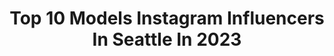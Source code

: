---
title: Top 10 Models Instagram Influencers In Seattle In 2023
description: >-
  Find top models Instagram influencers in Seattle in 2023. Most popular hashtags: #model #seattle #pnwphotographer.
platform: Instagram
hits: 94
text_top: Analyze the most popular Instagram profiles on inBeat.
text_bottom: inBeat has 94 Instagram influencers like this in Seattle, United States for you to pitch.
profiles:
  - username: "tcarstens09"
    fullname: >-
      Trevor Carstens
    bio: >-
      📍Los Angeles | Emergency #Nurse | | TCM Models, Seattle |
    location: "United States"
    followers: 49667
    engagement: 755
    commentsToLikes: 0.017996
    id: ckap758woiooh0i786ma66ros
    verified: false
    hashtags: "#halfdome, #nurse, #stayhome, #yosemite"
  - username: "darinblainewilkens"
    fullname: >-
      DBW
    bio: >-
      Independent Singer/Song-Writer & Producer NEXT Models WorldWide Seattle WA Stream my music below!
    location: "United States"
    followers: 18161
    engagement: 616
    commentsToLikes: 0.029643
    id: ck6ubphmfaxro0j710ouaeq0g
    verified: false
    hashtags: ""
  - username: "mdelay"
    fullname: >-
      Molly Delay
    bio: >-
      seattle models guild
    location: "United States"
    followers: 2524
    engagement: 3301
    commentsToLikes: 0.018871
    id: ck0w0updwg4jd0i19cpz48jtd
    verified: false
    hashtags: ""
  - username: "sailor_marimoon"
    fullname: >-
      Mariana pronounced MA-di-ana
    bio: >-
      Your local Shapeshifting Creator God Full time travel model 🇲🇽 & 🇵🇸 Chicago 📍 seattle 🔜 #freepalestine#BLM
    location: "United States"
    followers: 6271
    engagement: 744
    commentsToLikes: 0.046899
    id: ck6ubm0o3adcl0j7104gtawxw
    verified: false
    hashtags: ""
  - username: "natali1ya"
    fullname: >-
      Natalie Kalini
    bio: >-
      Traveler. Hiking lover. Jesus follower. ￼Permanent makeup studio owner in Seattle WA. Find more at @luxurymicroblading and @luxurymakeup_hairstyle
    location: "United States"
    followers: 2824
    engagement: 1366
    commentsToLikes: 0.077031
    id: ck15pkq0lyd1b0i19fzm4n76b
    verified: false
    hashtags: "#travel, #studioowner, #businessladystyle, #worldtraveller"
  - username: "kelimatsuzawa"
    fullname: >-
      KE•LI 🌺 (Kay-Lee)
    bio: >-
      Model? & Gogo Dancer ✨ Born and raised in Seattle, WA @mintsquad.206 @vapefusionusa_puyallup
    location: "United States"
    followers: 12320
    engagement: 604
    commentsToLikes: 0.041356
    id: ckaoxzip1ff7t0i78nt5trihx
    verified: false
    hashtags: "#pnw, #babesofinstagram, #instamood, #thriftstorefinds"
  - username: "yungsuccubus"
    fullname: >-
      🔪 peeps 🔪
    bio: >-
      @yungsuccubus666 is my backup peeps || 24 ur irl dream girl 🖤 connor 🖤 ♋️ | ♋️ | ♋️ sea || wa
    location: "United States"
    followers: 28194
    engagement: 323
    commentsToLikes: 0.028108
    id: ckaot19oztx8o0i78snk3zyxz
    verified: false
    hashtags: "#socal, #dfw, #dtx, #athomephotoshoot"
  - username: "aelflaedxo"
    fullname: >-
      Aelflaed
    bio: >-
      (elf-led) Seattle. Cosplayer. Performer. Model. LARPer. Twitch Affiliate. Community Manager @ StreamElements. Follow my tiny gremlins @kleekaicryptids
    location: "United States"
    followers: 24635
    engagement: 292
    commentsToLikes: 0.015614
    id: ck15pbp22x2vl0i195l2aksta
    verified: false
    hashtags: "#twitch, #makeup, #pcgaming, #steampunk"
  - username: "3colorfulyorkies"
    fullname: >-
      Rylee • Zoey • Kyra
    bio: >-
      MODELS|PUPFLUENCER|TRAVELSIZE 📍Seattle,WA 🐶𝙆𝙮𝙧𝙖 6•𝟣𝟫• 𝟢𝟫 🐶𝙍𝙮𝙡𝙚𝙚 𝟤•𝟣𝟧•𝟣𝟨 🐶𝙕𝙤𝙚𝙮 𝟩•𝟣𝟢•𝟣7 Seen in @vogue @fashionweekonline @thedailybeast 🛍 @pawpup_shop
    location: "United States"
    followers: 22211
    engagement: 668
    commentsToLikes: 0.234225
    id: ck0u1chxnwkau0i193iqjwjhr
    verified: false
    hashtags: "#fridayfashion, #dogsofig, #fashionfriday, #seattledoggos"
  - username: "michaellantphotography"
    fullname: >-
      Michael Lant
    bio: >-
      Auburn / Seattle Photographer / Videographer / Model Portrait / Wedding / Event / Product / Film DM / Email for Inquires personal: @themichaellant
    location: "United States"
    followers: 5926
    engagement: 148
    commentsToLikes: 0.023056
    id: ck14gm6f45wok0i1924afar8s
    verified: false
    hashtags: "#photographer, #fashion, #eventphotographer, #seattlephotographer"
---